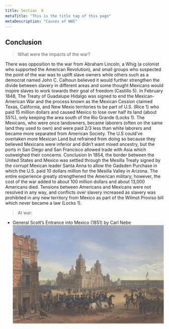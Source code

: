 ```yaml
---
title: Section  6
metaTitle: "This is the title tag of this page"
metaDescription: "Causes of WWI"
---
```

## Conclusion

> What were the impacts of the war?

There was opposition to the war from Abraham Lincoln, a Whig (a colonist who supported the American Revolution), and small groups who suspected the point of the war was to uplift slave owners while others such as a democrat named John C. Calhoun believed it would further strengthen the divide between slavery in different areas and some thought Mexicans would inspire slaves to work towards their goal of freedom (Castillo 5). 
In February 1848, The Treaty of Guadalupe Hidalgo was signed to end the Mexican-American War and the process known as the Mexican Cession claimed Texas, California, and New Mexio territories to be part of U.S. (Rice 1) who paid 15 million dollars and caused Mexico to lose over half its land (about 55%), only keeping the area south of the Rio Grande (Locks 1). The Mexicans, who were once landowners, became laborers (often on the same land they used to own) and were paid 2/3 less than white laborers and became more separated from American Society. The U.S could’ve overtaken more Mexican Land but refrained from doing so because they believed Mexicans were inferior and didn’t want mixed ancestry, but the ports in San Diego and San Francisco allowed trade with Asia which outweighed their concerns. 
Conclusion 
In 1854, the border between the United States and Mexico was settled through the Mesilla Treaty signed by the corrupt Mexican leader Santa Anna to allow the Gadsden Purchase in which the U.S. paid 10 dollars million for the Mesilla Valley in Arizona. The entire experience greatly strengthened the American military; however, the cost of the war added to about 100 million dollars and about 13,000 Americans died. Tensions between Americans and Mexicans were not resolved in any way, and conflicts over slavery increased as slavery was prohibited in any new territory from Mexico as part of the Wilmot Proviso bill which never became a law (Locks 1). 


> At war:
* General Scott’s Entrance into Mexico (1851) by Carl Nebe
![ManifestDestiny](images/users.jpg)
